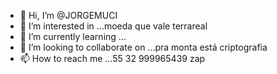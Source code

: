 - 👋 Hi, I’m @JORGEMUCI
- 👀 I’m interested in ...moeda que vale terrareal
- 🌱 I’m currently learning ...
- 💞️ I’m looking to collaborate on ...pra monta está criptografia
- 📫 How to reach me ...55 32 999965439 zap

<!---jorgemuci87@gmail.com
JORGEMUCI/JORGEMUCI is a ✨ special ✨ repository because its `README.md` (this file) appears on your GitHub profile.
You can click the Preview link to take a look at your changes.
--->
